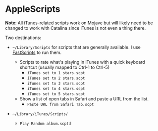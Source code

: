 # AppleScripts

**Note**: All iTunes-related scripts work on Mojave but will likely need to be changed to work with Catalina since iTunes is not even a thing there.

Two destinations:

- `~/Library/Scripts` for scripts that are generally available. I use [FastScripts][] to run them.
  - Scripts to rate what's playing in iTunes with a quick keyboard shortcut (usually mapped to Ctrl-1 to Ctrl-5)
    - `iTunes set to 1 stars.scpt`
    - `iTunes set to 2 stars.scpt`
    - `iTunes set to 3 stars.scpt`
    - `iTunes set to 4 stars.scpt`
    - `iTunes set to 5 stars.scpt`
  - Show a list of open tabs in Safari and paste a URL from the list.
    - `Paste URL from Safari Tab.scpt`

- `~/Library/iTunes/Scripts/`
  - `Play Random album.scptd`

[FastScripts]: https://red-sweater.com/fastscripts/ "FastScripts software by Red Sweater"

